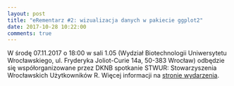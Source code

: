 ```yaml
---
layout: post
title: "eRementarz #2: wizualizacja danych w pakiecie ggplot2"
date: 2017-10-28 10:22:00
comments: true
---
```

  
W środę 07.11.2017 o 18:00 w sali 1.05 (Wydział Biotechnologii Uniwersytetu Wrocławskiego, ul. Fryderyka Joliot-Curie 14a, 50-383 Wrocław) odbędzie się współorganizowane przez DKNB spotkanie STWUR: Stowarzyszenia Wrocławskich Użytkowników R. Więcej informacji na [stronie wydarzenia](https://www.meetup.com/pl-PL/Wroclaw-R-Users-Group/events/244610116/).

